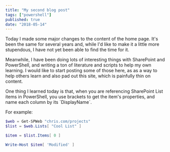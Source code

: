```yaml
---
title: "My second blog post"
tags: ["powershell"]
published: true
date: "2018-05-14"
---
```


Today I made some major changes to the content of the home page. It's been the same for several years and, while I'd like to make it a little more stupendous, I have not yet been able to find the time for it.

Meanwhile, I have been doing lots of interesting things with SharePoint and PowerShell, and writing a ton of literature and scripts to help my own learning. I would like to start posting some of those here, as as a way to help others learn and also pad out this site, which is painfully thin on content.

One thing I learned today is that, when you are referencing SharePoint List items in PowerShell, you use brackets to get the item's properties, and name each column by its \`DisplayName\`.

For example:

```powershell
$web = Get-SPWeb "chris.com/projects"
$list = $web.Lists[ "Cool List" ]

$item = $list.Items[ 0 ]

Write-Host $item[ 'Modified' ]
```
